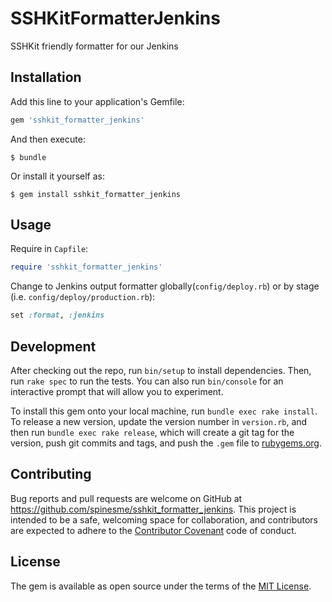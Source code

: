 # SSHKitFormatterJenkins

SSHKit friendly formatter for our Jenkins

## Installation

Add this line to your application's Gemfile:

```ruby
gem 'sshkit_formatter_jenkins'
```

And then execute:

    $ bundle

Or install it yourself as:

    $ gem install sshkit_formatter_jenkins

## Usage

Require in `Capfile`:

```ruby
require 'sshkit_formatter_jenkins'
```

Change to Jenkins output formatter globally(`config/deploy.rb`) or by stage (i.e. `config/deploy/production.rb`):

```ruby
set :format, :jenkins
```

## Development

After checking out the repo, run `bin/setup` to install dependencies. Then, run `rake spec` to run the tests. You can also run `bin/console` for an interactive prompt that will allow you to experiment.

To install this gem onto your local machine, run `bundle exec rake install`. To release a new version, update the version number in `version.rb`, and then run `bundle exec rake release`, which will create a git tag for the version, push git commits and tags, and push the `.gem` file to [rubygems.org](https://rubygems.org).

## Contributing

Bug reports and pull requests are welcome on GitHub at https://github.com/spinesme/sshkit_formatter_jenkins. This project is intended to be a safe, welcoming space for collaboration, and contributors are expected to adhere to the [Contributor Covenant](contributor-covenant.org) code of conduct.


## License

The gem is available as open source under the terms of the [MIT License](http://opensource.org/licenses/MIT).

